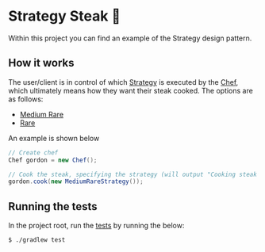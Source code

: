 # Strategy Steak :fork_and_knife:
Within this project you can find an example of the Strategy design pattern.

## How it works
The user/client is in control of which [Strategy](./src/main/java/cooking/steaks/SteakStrategy.java) is executed by the
[Chef](./src/main/java/cooking/Chef.java), which ultimately means how they want their steak cooked. The options are as
follows:
* [Medium Rare](./src/main/java/cooking/steaks/MediumRareStrategy.java)
* [Rare](./src/main/java/cooking/steaks/RareStrategy.java)

An example is shown below
```java
// Create chef
Chef gordon = new Chef();

// Cook the steak, specifying the strategy (will output "Cooking steak medium-rare...")
gordon.cook(new MediumRareStrategy());
```
## Running the tests
In the project root, run the [tests](./src/test/java/ChefShould.java) by running the below:

    $ ./gradlew test